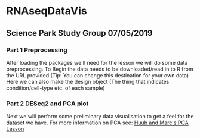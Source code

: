 # RNAseqDataVis
## Science Park Study Group 07/05/2019

### Part 1 Preprocessing 
After loading the packages we'll need for the lesson we will do some data preprocessing.
To Begin the data needs to be downloaded/read in to R from the URL provided (Tip: You can change this destination for your own data)
Here we can also make the design object (The thing that indicates condition/cell-type etc. of each sample)

### Part 2 DESeq2 and PCA plot
Next we will perform some preliminary data visualisation to get a feel for the dataset we have.
For more information on PCA see: [Huub and Marc's PCA Lesson](https://github.com/ScienceParkStudyGroup/studyGroup/tree/gh-pages/lessons/20190124_PCA_Huub_Marc)
